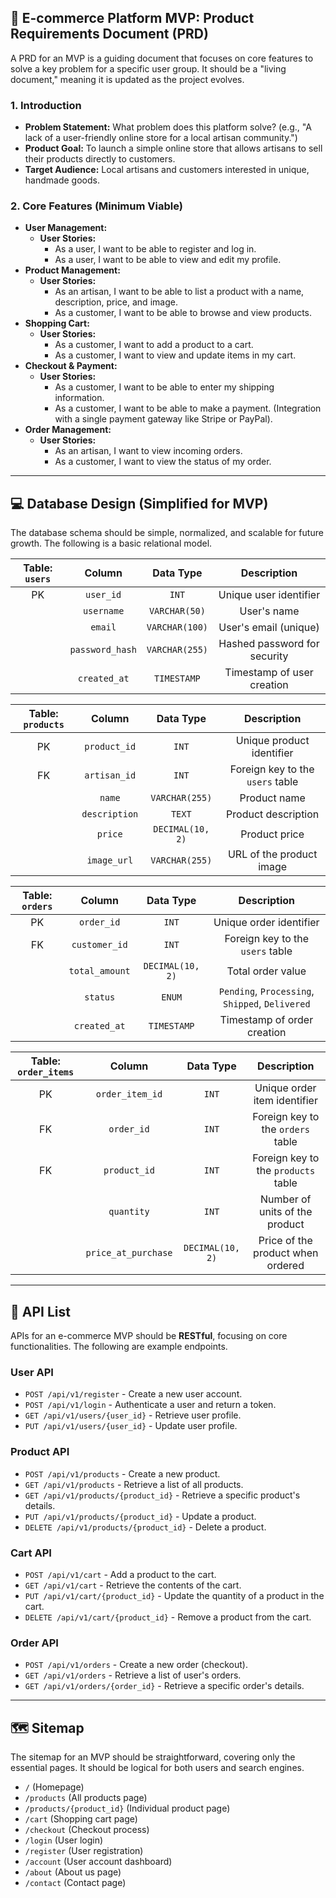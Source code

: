 
## 📝 E-commerce Platform MVP: Product Requirements Document (PRD)

A PRD for an MVP is a guiding document that focuses on core features to solve a key problem for a specific user group. It should be a "living document," meaning it is updated as the project evolves.

### 1\. Introduction

  * **Problem Statement:** What problem does this platform solve? (e.g., "A lack of a user-friendly online store for a local artisan community.")
  * **Product Goal:** To launch a simple online store that allows artisans to sell their products directly to customers.
  * **Target Audience:** Local artisans and customers interested in unique, handmade goods.

### 2\. Core Features (Minimum Viable)

  * **User Management:**
      * **User Stories:**
          * As a user, I want to be able to register and log in.
          * As a user, I want to be able to view and edit my profile.
  * **Product Management:**
      * **User Stories:**
          * As an artisan, I want to be able to list a product with a name, description, price, and image.
          * As a customer, I want to be able to browse and view products.
  * **Shopping Cart:**
      * **User Stories:**
          * As a customer, I want to add a product to a cart.
          * As a customer, I want to view and update items in my cart.
  * **Checkout & Payment:**
      * **User Stories:**
          * As a customer, I want to be able to enter my shipping information.
          * As a customer, I want to be able to make a payment. (Integration with a single payment gateway like Stripe or PayPal).
  * **Order Management:**
      * **User Stories:**
          * As an artisan, I want to view incoming orders.
          * As a customer, I want to view the status of my order.

-----

## 💻 Database Design (Simplified for MVP)

The database schema should be simple, normalized, and scalable for future growth. The following is a basic relational model.

| **Table: `users`** | **Column** | **Data Type** | **Description** |
|:---:|:---:|:---:|:---:|
| PK | `user_id` | `INT` | Unique user identifier |
| | `username` | `VARCHAR(50)` | User's name |
| | `email` | `VARCHAR(100)` | User's email (unique) |
| | `password_hash` | `VARCHAR(255)` | Hashed password for security |
| | `created_at` | `TIMESTAMP` | Timestamp of user creation |

| **Table: `products`** | **Column** | **Data Type** | **Description** |
|:---:|:---:|:---:|:---:|
| PK | `product_id` | `INT` | Unique product identifier |
| FK | `artisan_id` | `INT` | Foreign key to the `users` table |
| | `name` | `VARCHAR(255)` | Product name |
| | `description` | `TEXT` | Product description |
| | `price` | `DECIMAL(10, 2)` | Product price |
| | `image_url` | `VARCHAR(255)` | URL of the product image |

| **Table: `orders`** | **Column** | **Data Type** | **Description** |
|:---:|:---:|:---:|:---:|
| PK | `order_id` | `INT` | Unique order identifier |
| FK | `customer_id` | `INT` | Foreign key to the `users` table |
| | `total_amount` | `DECIMAL(10, 2)` | Total order value |
| | `status` | `ENUM` | `Pending`, `Processing`, `Shipped`, `Delivered` |
| | `created_at` | `TIMESTAMP` | Timestamp of order creation |

| **Table: `order_items`** | **Column** | **Data Type** | **Description** |
|:---:|:---:|:---:|:---:|
| PK | `order_item_id` | `INT` | Unique order item identifier |
| FK | `order_id` | `INT` | Foreign key to the `orders` table |
| FK | `product_id` | `INT` | Foreign key to the `products` table |
| | `quantity` | `INT` | Number of units of the product |
| | `price_at_purchase` | `DECIMAL(10, 2)` | Price of the product when ordered |

-----

## 🔌 API List

APIs for an e-commerce MVP should be **RESTful**, focusing on core functionalities. The following are example endpoints.

### **User API**

  * `POST /api/v1/register` - Create a new user account.
  * `POST /api/v1/login` - Authenticate a user and return a token.
  * `GET /api/v1/users/{user_id}` - Retrieve user profile.
  * `PUT /api/v1/users/{user_id}` - Update user profile.

### **Product API**

  * `POST /api/v1/products` - Create a new product.
  * `GET /api/v1/products` - Retrieve a list of all products.
  * `GET /api/v1/products/{product_id}` - Retrieve a specific product's details.
  * `PUT /api/v1/products/{product_id}` - Update a product.
  * `DELETE /api/v1/products/{product_id}` - Delete a product.

### **Cart API**

  * `POST /api/v1/cart` - Add a product to the cart.
  * `GET /api/v1/cart` - Retrieve the contents of the cart.
  * `PUT /api/v1/cart/{product_id}` - Update the quantity of a product in the cart.
  * `DELETE /api/v1/cart/{product_id}` - Remove a product from the cart.

### **Order API**

  * `POST /api/v1/orders` - Create a new order (checkout).
  * `GET /api/v1/orders` - Retrieve a list of user's orders.
  * `GET /api/v1/orders/{order_id}` - Retrieve a specific order's details.

-----

## 🗺️ Sitemap

The sitemap for an MVP should be straightforward, covering only the essential pages. It should be logical for both users and search engines.

  * `/` (Homepage)
  * `/products` (All products page)
  * `/products/{product_id}` (Individual product page)
  * `/cart` (Shopping cart page)
  * `/checkout` (Checkout process)
  * `/login` (User login)
  * `/register` (User registration)
  * `/account` (User account dashboard)
  * `/about` (About us page)
  * `/contact` (Contact page)
